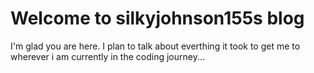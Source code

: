 # Welcome to silkyjohnson155s blog

I'm glad you are here. I plan to talk about everthing it took to get me to wherever i am currently in the coding journey...
